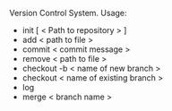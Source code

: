 Version Control System. Usage:
* init [ < Path to repository > ]
* add < path to file >
* commit < commit message >
* remove < path to file > 
* checkout -b < name of new branch > 
* checkout < name of existing branch >
* log
* merge < branch name >